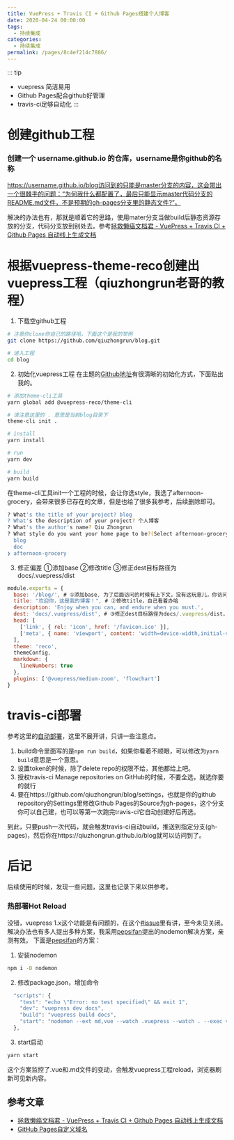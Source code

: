 ```yaml
---
title: VuePress + Travis CI + Github Pages搭建个人博客
date: 2020-04-24 00:00:00
tags: 
  - 持续集成
categories: 
  - 持续集成
permalink: /pages/8c4ef214c7886/
---
```


::: tip
* vuepress 简洁易用
* Github Pages配合github好管理
* travis-ci足够自动化
:::


# 创建github工程
### 创建一个 username.github.io  的仓库，username是你github的名称

https://username.github.io/blog访问到的只能是master分支的内容，这会带出一个很棘手的问题：“为何我什么都配置了，最后只能显示master代码分支的README.md文件，不是预期的gh-pages分支里的静态文件?”。

解决的办法也有，那就是顺着它的思路，使用mater分支当做build后静态资源存放的分支，代码分支放到别处去。参考[拯救懒癌文档君 - VuePress + Travis CI + Github Pages 自动线上生成文档](https://juejin.im/post/5d0715f6f265da1ba56b1e01)

# 根据vuepress-theme-reco创建出vuepress工程（qiuzhongrun老哥的教程）
1. 下载空github工程
``` sh
# 注意你clone你自己的路径哈，下面这个是我的举例
git clone https://github.com/qiuzhongrun/blog.git

# 进入工程
cd blog
```
2. 初始化vuepress工程
在主题的[Github地址](https://github.com/vuepress-reco/vuepress-theme-reco)有很清晰的初始化方式，下面贴出我的。
``` sh
# 添加theme-cli工具
yarn global add @vuepress-reco/theme-cli

# 请注意这里的 . 意思是当前blog目录下
theme-cli init .

# install 
yarn install

# run
yarn dev

# build
yarn build
```
在theme-cli工具init一个工程的时候，会让你选style，我选了afternoon-grocery，会带来很多已存在的文章，但是也给了很多我参考，后续删除即可。
``` sh
? What's the title of your project? blog
? What's the description of your project? 个人博客
? What's the author's name? Qiu Zhongrun
? What style do you want your home page to be?(Select afternoon-grocery, if you want to download alexwjj's '午后南杂')
  blog
  doc
❯ afternoon-grocery
```
3. 修正偏差
①添加base
②修改title
③修正dest目标路径为docs/.vuepress/dist
``` javascript
module.exports = {
  base: '/blog/', # ①添加base, 为了后面访问的时候有上下文，没有这玩意儿，你访问就会出问题
  title: "欢迎你，这是我的博客！", # ②修改title，自己看着办哈
  description: 'Enjoy when you can, and endure when you must.',
  dest: 'docs/.vuepress/dist', # ③修正dest目标路径为docs/.vuepress/dist，这个必须和稍后的自动部署的local_dir保持一致
  head: [
    ['link', { rel: 'icon', href: '/favicon.ico' }],
    ['meta', { name: 'viewport', content: 'width=device-width,initial-scale=1,user-scalable=no' }]
  ],
  theme: 'reco',
  themeConfig,
  markdown: {
    lineNumbers: true
  },
  plugins: ['@vuepress/medium-zoom', 'flowchart'] 
} 
```

# travis-ci部署
参考这里的[自动部署](https://vuepress-theme-reco.alexwjj.com/views/other/deploy.html#%E8%87%AA%E5%8A%A8%E9%83%A8%E7%BD%B2)，这里不展开讲，只讲一些注意点。
1. build命令里面写的是`npm run build`，如果你看着不顺眼，可以修改为`yarn build`意思是一个意思。
2. 设置token的时候，除了delete repo的权限不给，其他都给上吧。
3. 授权travis-ci Manage repositories on GitHub的时候，不要全选，就选你要的就行
4. 要在https://github.com/qiuzhongrun/blog/settings，也就是你的github repository的Settings里修改Github Pages的Source为gh-pages，这个分支你可以自己建，也可以等第一次跑完travis-ci它自动创建好后再选。


到此，只要push一次代码，就会触发travis-ci自动build，推送到指定分支(gh-pages)，然后你在https://qiuzhongrun.github.io/blog就可以访问到了。

# 后记
后续使用的时候，发现一些问题，这里也记录下来以供参考。

### 热部署Hot Reload
没错，vuepress 1.x这个功能是有问题的，在这个[#issue](https://github.com/vuejs/vuepress/issues/1283)里有讲，至今未见关闭。
解决办法也有多人提出多种方案，我采用[pepsifan](https://github.com/pepsifan)提出的nodemon解决方案，亲测有效。
下面是[pepsifan](https://github.com/pepsifan)的方案：
1. 安装nodemon
``` sh
npm i -D nodemon
```
2. 修改package.json，增加命令
``` javascript
  "scripts": {
    "test": "echo \"Error: no test specified\" && exit 1",
    "dev": "vuepress dev docs",
    "build": "vuepress build docs",
    "start": "nodemon --ext md,vue --watch .vuepress --watch . --exec vuepress dev docs" # 新增的启动命令
  },
```
3. start启动
``` sh
yarn start
```
这个方案监控了.vue和.md文件的变动，会触发vuepress工程reload，浏览器刷新可见新内容。

## 参考文章

- [拯救懒癌文档君 - VuePress + Travis CI + Github Pages 自动线上生成文档](https://juejin.im/post/6844903869558816781)
- [GitHub Pages自定义域名](https://juejin.im/post/6844903558106578957)
